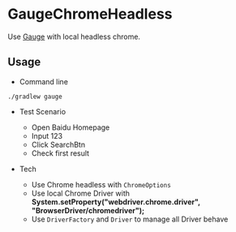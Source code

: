 # GaugeChromeHeadless

Use [Gauge](https://gauge.org/index.html) with local headless chrome.

## Usage

- Command line

```
./gradlew gauge
```

- Test Scenario
    - Open Baidu Homepage
    - Input 123
    - Click SearchBtn
    - Check first result

- Tech
    - Use Chrome headless with `ChromeOptions`
    - Use local Chrome Driver with **System.setProperty("webdriver.chrome.driver", "BrowserDriver/chromedriver");**
    - Use `DriverFactory` and `Driver` to manage all Driver behave



